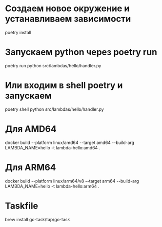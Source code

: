 # Создаем новое окружение и устанавливаем зависимости
poetry install

# Запускаем python через poetry run
poetry run python src/lambdas/hello/handler.py

# Или входим в shell poetry и запускаем
poetry shell
python src/lambdas/hello/handler.py


# Для AMD64
docker build --platform linux/amd64 --target amd64 --build-arg LAMBDA_NAME=hello -t lambda-hello:amd64 .

# Для ARM64
docker build --platform linux/arm64/v8 --target arm64 --build-arg LAMBDA_NAME=hello -t lambda-hello:arm64 .

# Taskfile
brew install go-task/tap/go-task